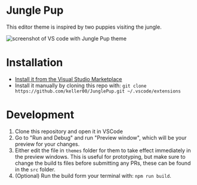 # Jungle Pup
This editor theme is inspired by two puppies visiting the jungle.

![screenshot of VS code with Jungle Pup theme](https://user-images.githubusercontent.com/8452750/162604541-f4c93bb9-b116-42ac-ae61-d687e73e332e.jpg)

# Installation
 * [Install it from the Visual Studio Marketplace](https://marketplace.visualstudio.com/items?itemName=keller00.junglepup)
 * Install it manually by cloning this repo with: `git clone https://github.com/keller00/JunglePup.git ~/.vscode/extensions`

# Development
1. Clone this repository and open it in VSCode
2. Go to "Run and Debug" and run "Preview window", which will be your preview for your changes.
3. Either edit the file in `themes` folder for them to take effect immediately in the preview windows. This is useful for prototyping, but make sure to change the build ts files before submitting any PRs, these can be found in the `src` folder.
4. (Optional) Run the build form your terminal with: `npm run build`.

